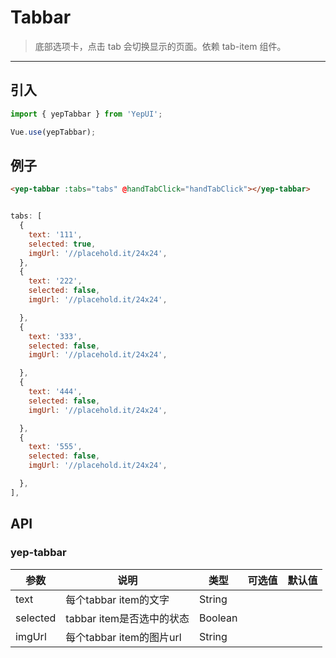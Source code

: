 # Tabbar

> 底部选项卡，点击 tab 会切换显示的页面。依赖 tab-item 组件。

-------------

## 引入

```javascript
import { yepTabbar } from 'YepUI';

Vue.use(yepTabbar);
```

## 例子


```html
<yep-tabbar :tabs="tabs" @handTabClick="handTabClick"></yep-tabbar>
```

```js

tabs: [
  {
    text: '111',
    selected: true,
    imgUrl: '//placehold.it/24x24',
  },
  {
    text: '222',
    selected: false,
    imgUrl: '//placehold.it/24x24',

  },
  {
    text: '333',
    selected: false,
    imgUrl: '//placehold.it/24x24',

  },
  {
    text: '444',
    selected: false,
    imgUrl: '//placehold.it/24x24',

  },
  {
    text: '555',
    selected: false,
    imgUrl: '//placehold.it/24x24',

  },
],

```

## API

### yep-tabbar
| 参数 | 说明 | 类型 | 可选值 | 默认值 |
|------|-------|---------|-------|--------|
| text | 每个tabbar item的文字 | String | |  |
| selected | tabbar item是否选中的状态 | Boolean | |  |
| imgUrl | 每个tabbar item的图片url | String | |  |


